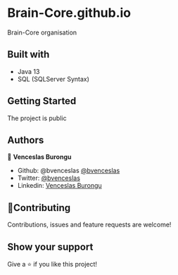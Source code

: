 # Brain-Core.github.io
Brain-Core organisation

## Built with

- Java 13
- SQL (SQLServer Syntax)

## Getting Started

The project is public

## Authors

👤 **Venceslas Burongu**

- Github: @bvenceslas [@bvenceslas](https://github.com/bvenceslas)
- Twitter: [@bvenceslas](https://twitter.com/bvenceslas)
- Linkedin: [Venceslas Burongu](https://www.linkedin.com/in/venceslas-burongu-8271b519a/)

## 🤝Contributing

Contributions, issues and feature requests are welcome!

## Show your support

Give a ⭐️ if you like this project!

